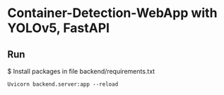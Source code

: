 # Container-Detection-WebApp with YOLOv5, FastAPI

## Run
$ Install packages in file backend/requirements.txt

`Uvicorn backend.server:app --reload`

